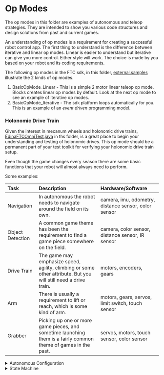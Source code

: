 # Op Modes

The op modes in this folder are examples of autonomous and teleop
strategies. They are intended to show you various code structures and
design solutions from past and current games.

An understanding of op modes is a requirement for creating a successful
robot control app. The first thing to understand is the difference
between iterative and linear op modes. Linear is easier to understand
but iterative can give you more control. Either style will work. The
choice is made by you based on your robot and its coding requirements.

The following op modes in the FTC sdk, in this folder,
[external.samples](https://github.com/FIRST-Tech-Challenge/FtcRobotController/tree/master/FtcRobotController/src/main/java/org/firstinspires/ftc/robotcontroller/external/samples) illustrate the 2 kinds of op modes.

1. BasicOpMode_Linear - This is a simple 2 motor linear teleop op mode.
   Blocks creates linear op modes by default. Look at the next op mode
   to see an example of iterative op modes.
2. BasicOpMode_Iterative - The sdk platform loops automatically for you.
   This is an example of an *event driven* programming model.

### Holonomic Drive Train

Given the interest in mecanum wheels and holonomic drive trains,
[EdinaFTCOmniTest.java](EdinaFTCOmniTest.java) in ths folder, is a great
place to begin your understanding and testing of holonomic drives. This op mode
should be a permanent part of your test toolkit for verifying your
holonomic drive train setup.

Even though the game changes every season there are some basic functions
that your robot will almost always need to perform.

Some examples:

| Task             | Description                                                                                                     | Hardware/Software                                    |
|:-----------------|:----------------------------------------------------------------------------------------------------------------|:-----------------------------------------------------|
| Navigation       | In autonomous the robot needs to navigate around the field on its own.                                          | camera, imu, odometry, distance sensor, color sensor |
| Object Detection | A common game theme has been the requirement to find a game piece somewhere on the field.                       | camera, color sensor, distance sensor, IR sensor     |
| Drive Train      | The game may emphasize speed, agility, climbing or some other attribute. But you will still need a drive train. | motors, encoders, gears                              |
| Arm              | There is usually a requirement to lift or reach, which is some kind of arm.                                     | motors, gears, servos, limit switch, touch sensor    |
| Grabber          | Picking up one or more game pieces, and sometime launching them is a fairly common theme of games in the past.   | servos, motors, touch sensor, color sensor           |

<details><summary>Autonomous Configuration</summary>

## Autonomous Configuration

This class is designed to provide a way for teams to configure
autonomous op modes to perform tasks differently based on information
that is learned just before starting a match in competition.

### Some examples

- Change your navigation path based on your alliance color.
- Select the starting location of you robot.
- Select which tasks your robot will perform in the autonomous session.
- Select the parking location at the end of autonomous.
- Define any delay before starting autonomous.

This *AutonomousConfiguration* class can be modified to meet the
requirements of your team and robot, and of course for next season's
game.

The "quick-and-dirty" way to manage these options is to create a bunch
of different autonomous op modes using "creative" names to identify
their capabilities. With the 6 configuration options in this sample
class you would need at least **64** different op modes to cover all possible options.

**2 big problems with that strategy**:

1. Can the driver reliably pick the correct opmode from the list on the
   phone in a dark gym with hundreds of cheering fans and extremely loud
   music blasting from the PA system?
2. When you make a change in your code can you be sure not to make a
   mistake when adding the change to all of the autonomous opmodes?

### Code

- AutonomousConfiguration.java - This is the configuration class. Add
  this to your team code folder and change it to meet your requirements. **Note:** This class uses a gamepad extension from [this repository](https://github.com/HF-Robotics/TntFtcCore). The classes used are in [this folder](https://github.com/HF-Robotics/TntFtcCore/tree/master/corelib/src/main/java/com/ftc9929/corelib/control). This code handles the issue caused by looping when you are detecting a single key press. You could also use your own code ot another library like FtcLib.
- AutonomousOptions.java - This class holds all of your options for the current game. It would change for new games each year.
- ReadWriteAutoOptions.java - This class reads and writes the AutonomousOptions object to a file on the control hub. It can then be used by other op modes, including teleop.
- RHSConfigMenu.java - This is a sample op mode that uses AutonomousConfiguration.
- RHSConfigMenuLinear.java - This is a linear op mode that uses AutonomouseConfiguration.

</details>

<details><summary>State Machine</summary>

## State Machine

*State machine*, *finite state machine*, *finite automation* all end up
at *state machine* in
[WikiPedia](https://en.wikipedia.org/wiki/Finite-state_machine). Take a
look for a formal description of state machine. And of course
[gmZero](https://gm0.org/en/latest/docs/software/finite-state-machines.html)
has a section on state machines.

In FTC robot code, a state machines can help to organize and make it
easier to enhance and update your op modes.

### Code

***Note: The code here is due for an update. (September, 6, 2023)***

- RHSAutoStateMachineGyro.java - This is an autonomous op mode that uses a
state machine as well as some other useful coding strategies.

#### Autonomous

This state diagram goes with the op mode.

```mermaid
stateDiagram-v2
  [*] --> Initial
  state if_state <<choice>>
  Initial --> if_state
  if_state --> Park_In_Warehouse
  if_state --> Park_In_Storage
  Park_In_Warehouse --> Deliver_Duck
  Park_In_Storage --> Deliver_Duck
  Deliver_Duck --> Deliver_Freight
  state if_state2 <<choice>>
  Deliver_Freight --> if_state2
  if_state2 --> More_Freight
  if_state2 --> Stop
  More_Freight --> Stop
  Stop --> [*]
  ```
  